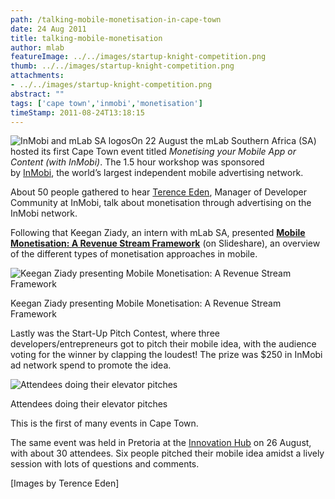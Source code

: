 ```yaml
---
path: /talking-mobile-monetisation-in-cape-town
date: 24 Aug 2011
title: talking-mobile-monetisation
author: mlab
featureImage: ../../images/startup-knight-competition.png
thumb: ../../images/startup-knight-competition.png
attachments: 
- ../../images/startup-knight-competition.png
abstract: ""
tags: ['cape town','inmobi','monetisation']
timeStamp: 2011-08-24T13:18:15
---
```


![InMobi and mLab SA logos](https:&#x2F;&#x2F;mlab.co.za&#x2F;wp-content&#x2F;uploads&#x2F;2011&#x2F;08&#x2F;inmobi_mlabsa.png)On 22 August the mLab Southern Africa (SA) hosted its first Cape Town event titled _Monetising your Mobile App or Content (with InMobi)_. The 1.5 hour workshop was sponsored by [InMobi](http:&#x2F;&#x2F;www.inmobi.com&#x2F;), the world’s largest independent mobile advertising network.

About 50 people gathered to hear [Terence Eden](http:&#x2F;&#x2F;www.twitter.com&#x2F;edent), Manager of Developer Community at InMobi, talk about monetisation through advertising on the InMobi network.

Following that Keegan Ziady, an intern with mLab SA, presented **[Mobile Monetisation: A Revenue Stream Framework](http:&#x2F;&#x2F;www.slideshare.net&#x2F;mlabsa&#x2F;mobile-monetisation)** (on Slideshare), an overview of the different types of monetisation approaches in mobile.

![Keegan Ziady presenting Mobile Monetisation: A Revenue Stream Framework](https:&#x2F;&#x2F;mlab.co.za&#x2F;wp-content&#x2F;uploads&#x2F;2011&#x2F;08&#x2F;inmobi_cpt_keegan_ziady.jpg)

Keegan Ziady presenting Mobile Monetisation: A Revenue Stream Framework

Lastly was the Start-Up Pitch Contest, where three developers&#x2F;entrepreneurs got to pitch their mobile idea, with the audience voting for the winner by clapping the loudest! The prize was $250 in InMobi ad network spend to promote the idea.

![Attendees doing their elevator pitches](https:&#x2F;&#x2F;mlab.co.za&#x2F;wp-content&#x2F;uploads&#x2F;2011&#x2F;08&#x2F;inmobi_cpt_pitches.jpg)

Attendees doing their elevator pitches

This is the first of many events in Cape Town.

The same event was held in Pretoria at the [Innovation Hub](http:&#x2F;&#x2F;www.theinnovationhub.com&#x2F;) on 26 August, with about 30 attendees. Six people pitched their mobile idea amidst a lively session with lots of questions and comments.

\[Images by Terence Eden\]


